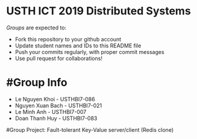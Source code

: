 USTH ICT 2019 Distributed Systems
=====================================

*Groups* are expected to:

* Fork this repository to your github account
* Update student names and IDs to this README file
* Push your commits regularly, with proper commit messages
* Use pull request for collaborations!

#Group Info
=======================

* Le Nguyen Khoi - USTHBI7-086
* Nguyen Xuan Bach - USTHBI7-021
* Le Minh Anh - USTHBI7-007
* Doan Thanh Huy - USTHBI7-083


#Group Project: Fault-tolerant Key-Value server/client (Redis clone)